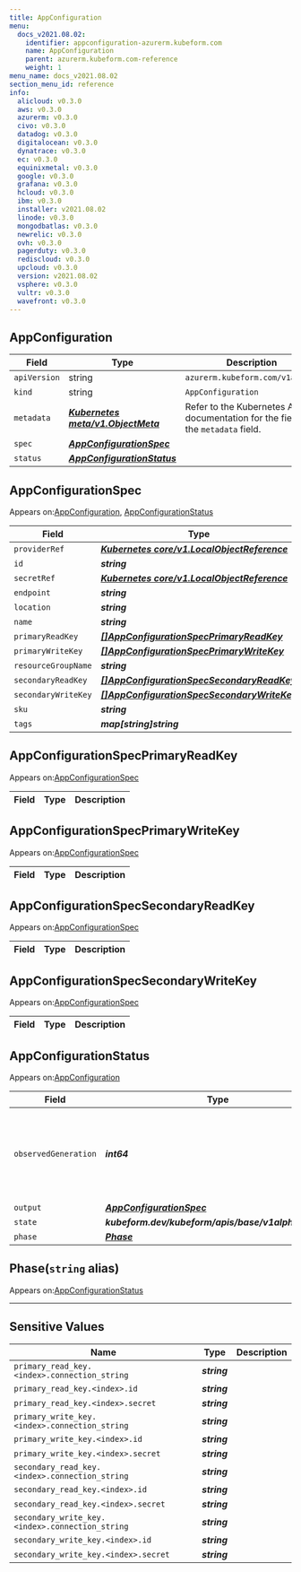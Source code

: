 ```yaml
---
title: AppConfiguration
menu:
  docs_v2021.08.02:
    identifier: appconfiguration-azurerm.kubeform.com
    name: AppConfiguration
    parent: azurerm.kubeform.com-reference
    weight: 1
menu_name: docs_v2021.08.02
section_menu_id: reference
info:
  alicloud: v0.3.0
  aws: v0.3.0
  azurerm: v0.3.0
  civo: v0.3.0
  datadog: v0.3.0
  digitalocean: v0.3.0
  dynatrace: v0.3.0
  ec: v0.3.0
  equinixmetal: v0.3.0
  google: v0.3.0
  grafana: v0.3.0
  hcloud: v0.3.0
  ibm: v0.3.0
  installer: v2021.08.02
  linode: v0.3.0
  mongodbatlas: v0.3.0
  newrelic: v0.3.0
  ovh: v0.3.0
  pagerduty: v0.3.0
  rediscloud: v0.3.0
  upcloud: v0.3.0
  version: v2021.08.02
  vsphere: v0.3.0
  vultr: v0.3.0
  wavefront: v0.3.0
---
```


## AppConfiguration
| Field | Type | Description |
| ------ | ----- | ----------- |
| `apiVersion` | string | `azurerm.kubeform.com/v1alpha1` |
|    `kind` | string | `AppConfiguration` |
| `metadata` | ***[Kubernetes meta/v1.ObjectMeta](https://v1-18.docs.kubernetes.io/docs/reference/generated/kubernetes-api/v1.18/#objectmeta-v1-meta)***|Refer to the Kubernetes API documentation for the fields of the `metadata` field.|
| `spec` | ***[AppConfigurationSpec](#appconfigurationspec)***||
| `status` | ***[AppConfigurationStatus](#appconfigurationstatus)***||
## AppConfigurationSpec

Appears on:[AppConfiguration](#appconfiguration), [AppConfigurationStatus](#appconfigurationstatus)

| Field | Type | Description |
| ------ | ----- | ----------- |
| `providerRef` | ***[Kubernetes core/v1.LocalObjectReference](https://v1-18.docs.kubernetes.io/docs/reference/generated/kubernetes-api/v1.18/#localobjectreference-v1-core)***||
| `id` | ***string***||
| `secretRef` | ***[Kubernetes core/v1.LocalObjectReference](https://v1-18.docs.kubernetes.io/docs/reference/generated/kubernetes-api/v1.18/#localobjectreference-v1-core)***||
| `endpoint` | ***string***| ***(Optional)*** |
| `location` | ***string***||
| `name` | ***string***||
| `primaryReadKey` | ***[[]AppConfigurationSpecPrimaryReadKey](#appconfigurationspecprimaryreadkey)***| ***(Optional)*** |
| `primaryWriteKey` | ***[[]AppConfigurationSpecPrimaryWriteKey](#appconfigurationspecprimarywritekey)***| ***(Optional)*** |
| `resourceGroupName` | ***string***||
| `secondaryReadKey` | ***[[]AppConfigurationSpecSecondaryReadKey](#appconfigurationspecsecondaryreadkey)***| ***(Optional)*** |
| `secondaryWriteKey` | ***[[]AppConfigurationSpecSecondaryWriteKey](#appconfigurationspecsecondarywritekey)***| ***(Optional)*** |
| `sku` | ***string***| ***(Optional)*** |
| `tags` | ***map[string]string***| ***(Optional)*** |
## AppConfigurationSpecPrimaryReadKey

Appears on:[AppConfigurationSpec](#appconfigurationspec)

| Field | Type | Description |
| ------ | ----- | ----------- |
## AppConfigurationSpecPrimaryWriteKey

Appears on:[AppConfigurationSpec](#appconfigurationspec)

| Field | Type | Description |
| ------ | ----- | ----------- |
## AppConfigurationSpecSecondaryReadKey

Appears on:[AppConfigurationSpec](#appconfigurationspec)

| Field | Type | Description |
| ------ | ----- | ----------- |
## AppConfigurationSpecSecondaryWriteKey

Appears on:[AppConfigurationSpec](#appconfigurationspec)

| Field | Type | Description |
| ------ | ----- | ----------- |
## AppConfigurationStatus

Appears on:[AppConfiguration](#appconfiguration)

| Field | Type | Description |
| ------ | ----- | ----------- |
| `observedGeneration` | ***int64***| ***(Optional)*** Resource generation, which is updated on mutation by the API Server.|
| `output` | ***[AppConfigurationSpec](#appconfigurationspec)***| ***(Optional)*** |
| `state` | ***kubeform.dev/kubeform/apis/base/v1alpha1.State***| ***(Optional)*** |
| `phase` | ***[Phase](#phase)***| ***(Optional)*** |
## Phase(`string` alias)

Appears on:[AppConfigurationStatus](#appconfigurationstatus)

---
## Sensitive Values
| Name | Type | Description |
|------|------|-------------|
| `primary_read_key.<index>.connection_string` | ***string*** ||
| `primary_read_key.<index>.id` | ***string*** ||
| `primary_read_key.<index>.secret` | ***string*** ||
| `primary_write_key.<index>.connection_string` | ***string*** ||
| `primary_write_key.<index>.id` | ***string*** ||
| `primary_write_key.<index>.secret` | ***string*** ||
| `secondary_read_key.<index>.connection_string` | ***string*** ||
| `secondary_read_key.<index>.id` | ***string*** ||
| `secondary_read_key.<index>.secret` | ***string*** ||
| `secondary_write_key.<index>.connection_string` | ***string*** ||
| `secondary_write_key.<index>.id` | ***string*** ||
| `secondary_write_key.<index>.secret` | ***string*** ||
